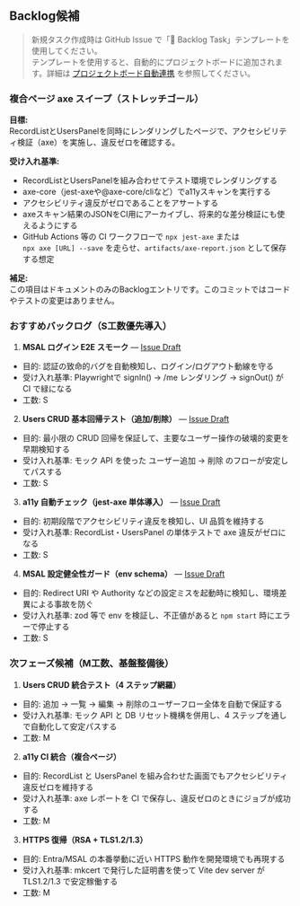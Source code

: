 ## Backlog候補

> 新規タスク作成時は GitHub Issue で「📌 Backlog Task」テンプレートを使用してください。  
> テンプレートを使用すると、自動的にプロジェクトボードに追加されます。詳細は [プロジェクトボード自動連携](docs/project-auto-integration.md) を参照してください。

### 複合ページ axe スイープ（ストレッチゴール）

**目標:**  
RecordListとUsersPanelを同時にレンダリングしたページで、アクセシビリティ検証（axe）を実施し、違反ゼロを確認する。

**受け入れ基準:**  
- RecordListとUsersPanelを組み合わせてテスト環境でレンダリングする  
- axe-core（jest-axeや@axe-core/cliなど）でa11yスキャンを実行する  
- アクセシビリティ違反がゼロであることをアサートする  
- axeスキャン結果のJSONをCI用にアーカイブし、将来的な差分検証にも使えるようにする  
- GitHub Actions 等の CI ワークフローで `npx jest-axe` または  
  `npx axe [URL] --save` を走らせ、`artifacts/axe-report.json` として保存する想定  

**補足:**  
この項目はドキュメントのみのBacklogエントリです。このコミットではコードやテストの変更はありません。

### おすすめバックログ（S工数優先導入）

1. **MSAL ログイン E2E スモーク** — [Issue Draft](./issues/001-msal-login-e2e-smoke.md)
  - 目的: 認証の致命的バグを自動検知し、ログイン/ログアウト動線を守る
  - 受け入れ基準: Playwrightで signIn() → /me レンダリング → signOut() が CI で緑になる
  - 工数: S
2. **Users CRUD 基本回帰テスト（追加/削除）** — [Issue Draft](./issues/002-users-crud-smoke.md)
  - 目的: 最小限の CRUD 回帰を保証して、主要なユーザー操作の破壊的変更を早期検知する
  - 受け入れ基準: モック API を使った ユーザー追加 → 削除 のフローが安定してパスする
  - 工数: S
3. **a11y 自動チェック（jest-axe 単体導入）** — [Issue Draft](./issues/003-a11y-unit-checks.md)
  - 目的: 初期段階でアクセシビリティ違反を検知し、UI 品質を維持する
  - 受け入れ基準: RecordList・UsersPanel の単体テストで axe 違反がゼロになる
  - 工数: S
4. **MSAL 設定健全性ガード（env schema）** — [Issue Draft](./issues/004-msal-env-guard.md)
  - 目的: Redirect URI や Authority などの設定ミスを起動時に検知し、環境差異による事故を防ぐ
  - 受け入れ基準: zod 等で env を検証し、不正値があると `npm start` 時にエラーで停止する
  - 工数: S

### 次フェーズ候補（M工数、基盤整備後）

1. **Users CRUD 統合テスト（4 ステップ網羅）**
  - 目的: 追加 → 一覧 → 編集 → 削除のユーザーフロー全体を自動で保証する
  - 受け入れ基準: モック API と DB リセット機構を併用し、4 ステップを通しで自動化して安定パスする
  - 工数: M
2. **a11y CI 統合（複合ページ）**
  - 目的: RecordList と UsersPanel を組み合わせた画面でもアクセシビリティ違反ゼロを維持する
  - 受け入れ基準: axe レポートを CI で保存し、違反ゼロのときにジョブが成功する
  - 工数: M
3. **HTTPS 復帰（RSA + TLS1.2/1.3）**
  - 目的: Entra/MSAL の本番挙動に近い HTTPS 動作を開発環境でも再現する
  - 受け入れ基準: mkcert で発行した証明書を使って Vite dev server が TLS1.2/1.3 で安定稼働する
  - 工数: M

